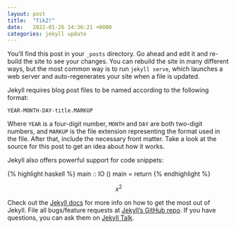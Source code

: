 ```yaml
---
layout: post
title:  "TikZ!"
date:   2022-01-26 14:36:21 +0000
categories: jekyll update
---
```

You’ll find this post in your `_posts` directory. Go ahead and edit it and re-build the site to see your changes. You can rebuild the site in many different ways, but the most common way is to run `jekyll serve`, which launches a web server and auto-regenerates your site when a file is updated.

Jekyll requires blog post files to be named according to the following format:

`YEAR-MONTH-DAY-title.MARKUP`

Where `YEAR` is a four-digit number, `MONTH` and `DAY` are both two-digit numbers, and `MARKUP` is the file extension representing the format used in the file. After that, include the necessary front matter. Take a look at the source for this post to get an idea about how it works.

Jekyll also offers powerful support for code snippets:

{% highlight haskell %}
main :: IO () 
main = return 
{% endhighlight %}

$$x^2 $$


<script type="text/tikz">
  \begin{tikzpicture}
    \draw (0,0) circle (3in);
  \end{tikzpicture}
</script>

<script type="text/tikz">
\begin{tikzcd}
	\bullet & \bullet \\
	\bullet & \bullet
	\arrow[from=1-1, to=1-2]
	\arrow[from=1-2, to=2-2]
	\arrow[from=1-1, to=2-1]
	\arrow[from=2-1, to=2-2]
\end{tikzcd}
</script>

Check out the [Jekyll docs][jekyll-docs] for more info on how to get the most out of Jekyll. File all bugs/feature requests at [Jekyll’s GitHub repo][jekyll-gh]. If you have questions, you can ask them on [Jekyll Talk][jekyll-talk].

[jekyll-docs]: https://jekyllrb.com/docs/home
[jekyll-gh]:   https://github.com/jekyll/jekyll
[jekyll-talk]: https://talk.jekyllrb.com/
